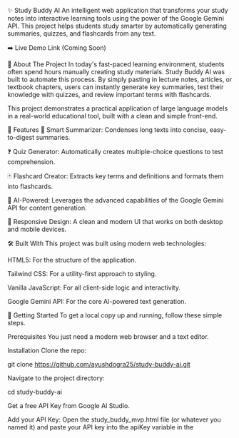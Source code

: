 ✨ Study Buddy AI
An intelligent web application that transforms your study notes into interactive learning tools using the power of the Google Gemini API. This project helps students study smarter by automatically generating summaries, quizzes, and flashcards from any text.

➡️ Live Demo Link (Coming Soon)

🚀 About The Project
In today's fast-paced learning environment, students often spend hours manually creating study materials. Study Buddy AI was built to automate this process. By simply pasting in lecture notes, articles, or textbook chapters, users can instantly generate key summaries, test their knowledge with quizzes, and review important terms with flashcards.

This project demonstrates a practical application of large language models in a real-world educational tool, built with a clean and simple front-end.

🌟 Features
📝 Smart Summarizer: Condenses long texts into concise, easy-to-digest summaries.

❓ Quiz Generator: Automatically creates multiple-choice questions to test comprehension.

🃏 Flashcard Creator: Extracts key terms and definitions and formats them into flashcards.

🤖 AI-Powered: Leverages the advanced capabilities of the Google Gemini API for content generation.

📱 Responsive Design: A clean and modern UI that works on both desktop and mobile devices.

🛠️ Built With
This project was built using modern web technologies:

HTML5: For the structure of the application.

Tailwind CSS: For a utility-first approach to styling.

Vanilla JavaScript: For all client-side logic and interactivity.

Google Gemini API: For the core AI-powered text generation.

🏁 Getting Started
To get a local copy up and running, follow these simple steps.

Prerequisites
You just need a modern web browser and a text editor.

Installation
Clone the repo:

git clone https://github.com/ayushdogra25/study-buddy-ai.git

Navigate to the project directory:

cd study-buddy-ai

Get a free API Key from Google AI Studio.

Add your API Key: Open the study_buddy_mvp.html file (or whatever you named it) and paste your API key into the apiKey variable in the <script> section:

const apiKey = "YOUR_API_KEY_HERE";

Open the HTML file: Simply open the .html file in your browser to run the application.

📖 How to Use
Paste Your Notes: Copy any text you want to study from and paste it into the large text area.

Choose an Action: Click one of the three buttons below the text area:

Summarize: To get a short summary.

Generate Quiz: To create practice questions.

Create Flashcards: To generate study cards.

View the Results: The AI-generated content will appear in the results section below.
